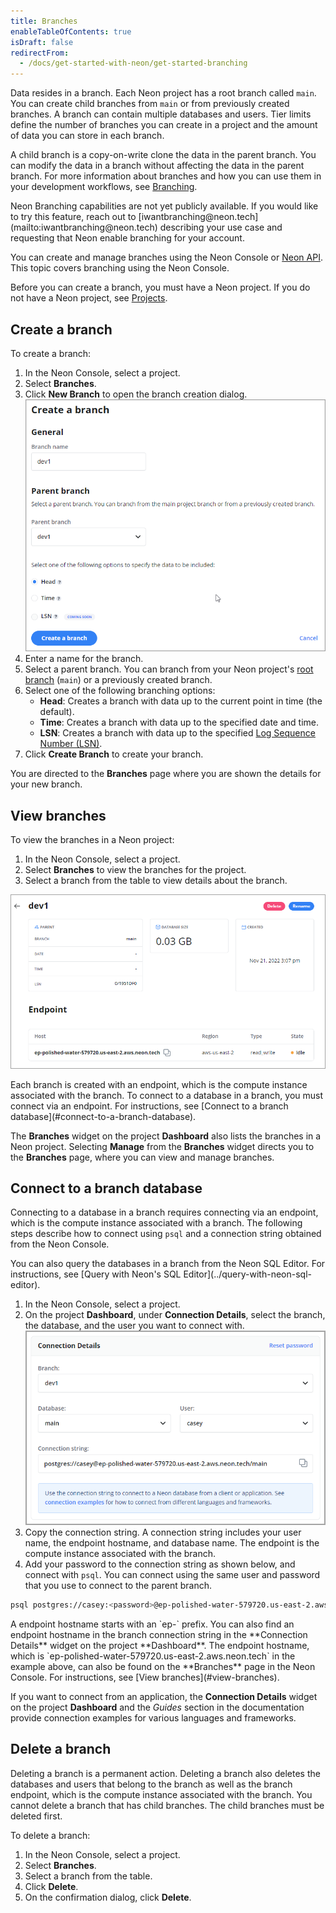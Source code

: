 ```yaml
---
title: Branches
enableTableOfContents: true
isDraft: false
redirectFrom:
  - /docs/get-started-with-neon/get-started-branching
---
```


Data resides in a branch. Each Neon project has a root branch called `main`. You can create child branches from `main` or from previously created branches. A branch can contain multiple databases and users. Tier limits define the number of branches you can create in a project and the amount of data you can store in each branch.

A child branch is a copy-on-write clone the data in the parent branch. You can modify the data in a branch without affecting the data in the parent branch.
For more information about branches and how you can use them in your development workflows, see [Branching](../../conceptual-guides/branching).

<Admonition type="note">
Neon Branching capabilities are not yet publicly available. If you would like to try this feature, reach out to [iwantbranching@neon.tech](mailto:iwantbranching@neon.tech) describing your use case and requesting that Neon enable branching for your account.
</Admonition>

You can create and manage branches using the Neon Console or [Neon API](https://neon.tech/api-reference). This topic covers branching using the Neon Console.

Before you can create a branch, you must have a Neon project. If you do not have a Neon project, see [Projects](../projects/#create-a-project).

## Create a branch

To create a branch:

1. In the Neon Console, select a project.
2. Select **Branches**.
3. Click **New Branch** to open the branch creation dialog.
![Create branch dialog](./images/create_branch.png)
4. Enter a name for the branch.
5. Select a parent branch. You can branch from your Neon project's [root branch](../../reference/glossary/#root-branch) (`main`) or a previously created branch.
6. Select one of the following branching options:
    - **Head**: Creates a branch with data up to the current point in time (the default).
    - **Time**: Creates a branch with data up to the specified date and time.
    - **LSN**: Creates a branch with data up to the specified [Log Sequence Number (LSN)](../../reference/glossary/#lsn).
7. Click **Create Branch** to create your branch.

You are directed to the **Branches** page where you are shown the details for your new branch.

## View branches

To view the branches in a Neon project:

1. In the Neon Console, select a project.
2. Select **Branches** to view the branches for the project.
3. Select a branch from the table to view details about the branch.

![Branch details](./images/branch_details.png)

<Admonition type="note">
Each branch is created with an endpoint, which is the compute instance associated with the branch. To connect to a database in a branch, you must connect via an endpoint. For instructions, see [Connect to a branch database](#connect-to-a-branch-database). 
</Admonition>

The **Branches** widget on the project **Dashboard** also lists the branches in a Neon project. Selecting **Manage** from the **Branches** widget directs you to the **Branches** page, where you can view and manage branches.

## Connect to a branch database

Connecting to a database in a branch requires connecting via an endpoint, which is the compute instance associated with a branch. The following steps describe how to connect using `psql` and a connection string obtained from the Neon Console.

<Admonition type="tip">
You can also query the databases in a branch from the Neon SQL Editor. For instructions, see [Query with Neon's SQL Editor](../query-with-neon-sql-editor).
</Admonition>

1. In the Neon Console, select a project.
2. On the project **Dashboard**, under **Connection Details**, select the branch, the database, and the user you want to connect with.
![Connection details widget](./images/connection_details.png)
3. Copy the connection string. A connection string includes your user name, the endpoint hostname, and database name. The endpoint is the compute instance associated with the branch.
5. Add your password to the connection string as shown below, and connect with `psql`. You can connect using the same user and password that you use to connect to the parent branch.

  ```bash
  psql postgres://casey:<password>@ep-polished-water-579720.us-east-2.aws.neon.tech/main
  ```

<Admonition type="tip">
A endpoint hostname starts with an `ep-` prefix. You can also find an endpoint hostname in the branch connection string in the **Connection Details** widget on the project **Dashboard**. The endpoint hostname, which is `ep-polished-water-579720.us-east-2.aws.neon.tech` in the example above, can also be found on the **Branches** page in the Neon Console. For instructions, see [View branches](#view-branches).
</Admonition>

If you want to connect from an application, the **Connection Details** widget on the project **Dashboard** and the _Guides_ section in the documentation provide connection examples for various languages and frameworks.

## Delete a branch

Deleting a branch is a permanent action. Deleting a branch also deletes the databases and users that belong to the branch as well as the branch endpoint, which is the compute instance associated with the branch. You cannot delete a branch that has child branches. The child branches must be deleted first.

To delete a branch:

1. In the Neon Console, select a project.
2. Select **Branches**.
3. Select a branch from the table.
3. Click **Delete**.
4. On the confirmation dialog, click **Delete**.

